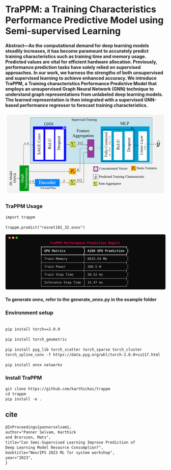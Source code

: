 # TraPPM: a Training Characteristics Performance Predictive Model using Semi-supervised Learning

#### Abstract—As the computational demand for deep learning models steadily increases, it has become paramount to accurately predict training characteristics such as training time and memory usage. Predicted values are vital for efficient hardware allocation. Previously, performance prediction tasks have solely relied on supervised approaches. In our work, we harness the strengths of both unsupervised and supervised learning to achieve enhanced accuracy. We introduce TraPPM, a Training characteristics Performance Predictive Model that employs an unsupervised Graph Neural Network (GNN) technique to understand graph representations from unlabeled deep learning models. The learned representation is then integrated with a supervised GNN-based performance regressor to forecast training characteristics.

![alt TraPPM Architecute](examples/architecture.PNG)

### TraPPM Usage
```
import trappm

trappm.predict("resnet101_32.onnx")
```
![alt TraPPM Result](examples/resnet101_32.svg)


#### To generate onnx, refer to the generate_onnx.py in the example folder


### Environment setup
```

pip install torch==2.0.0 

pip install torch_geometric 

pip install pyg_lib torch_scatter torch_sparse torch_cluster torch_spline_conv -f https://data.pyg.org/whl/torch-2.0.0+cu117.html 

pip install onnx networkx
```

### Install TraPPM
```
git clone https://github.com/karthickai/trappm
cd trappm
pip install -e .
```

## cite
```
@InProceedings{pannerselvam1,
author="Panner Selvam, Karthick
and Brorsson, Mats",
title="Can Semi-Supervised Learning Improve Prediction of
Deep Learning Model Resource Consumption?",
booktitle="NeurIPS 2023 ML for system workshop",
year="2023",
}
```
